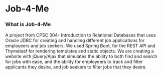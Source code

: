 # Job-4-Me
### What is Job-4-Me
A project from CPSC 304- Introduction to Relational Databases that uses Oracle JDBC for creating and handling different job applications for employeers and job seekers. We used Spring Boot, for the REST API and Thymeleaf for rendering templates and static objects. We are creating a website with jQuery/Ajax that simulates the ability to both find and search for jobs with ease, and the ability for employeers to track and filter applicants they desire, and job seekers to filter jobs that they desire.
